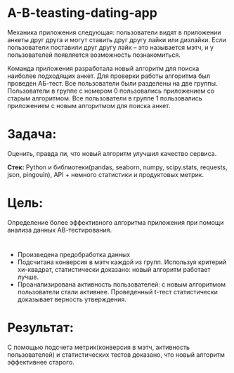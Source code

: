 # A-B-teasting-dating-app

Механика приложения следующая: пользователи видят в приложении анкеты друг друга и могут ставить друг другу лайки или дизлайки. Если пользователи поставили друг другу лайк – это называется мэтч, и у пользователей появляется возможность познакомиться.

Команда приложения разработала новый алгоритм для поиска наиболее подходящих анкет. Для проверки работы алгоритма был проведен АБ-тест. Все пользователи были разделены на две группы. Пользователи в группе с номером 0 пользовались приложением со старым алгоритмом. Все пользователи в группе 1 пользовались приложением с новым алгоритмом для поиска анкет.

# Задача:
Оценить, правда ли, что новый алгоритм улучшил качество сервиса.

**Стек:** Python и библиотеки(pandas, seaborn, numpy, scipy.stats, requests, json, pingouin), API + немного статистики и продуктовых метрик.

# Цель: 
Определение более эффективного алгоритма приложения при помощи анализа данных АВ-тестирования.
# 
- Произведена предобработка данных
- Подсчитана конверсия в мэтч каждой из групп.
Используя критерий хи-квадрат, статистически доказано: новый алгоритм работает лучше.
- Проанализирована активность пользователей: с новым алгоритмом пользователи стали активнее.
Проведенный t-тест статистически доказывает верность утверждения.

# Результат: 
С помощью подсчета метрик(конверсия в мэтч, активность пользователей) и статистических тестов доказано, что новый алгоритм эффективнее старого.
